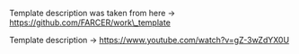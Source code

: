 Template description was taken from here -> https://github.com/FARCER/work\_template

Template description -> https://www.youtube.com/watch?v=gZ-3wZdYX0U
